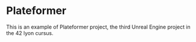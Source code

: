 # Plateformer
This is an example of Plateformer project, the third Unreal Engine project in the 42 lyon cursus.
